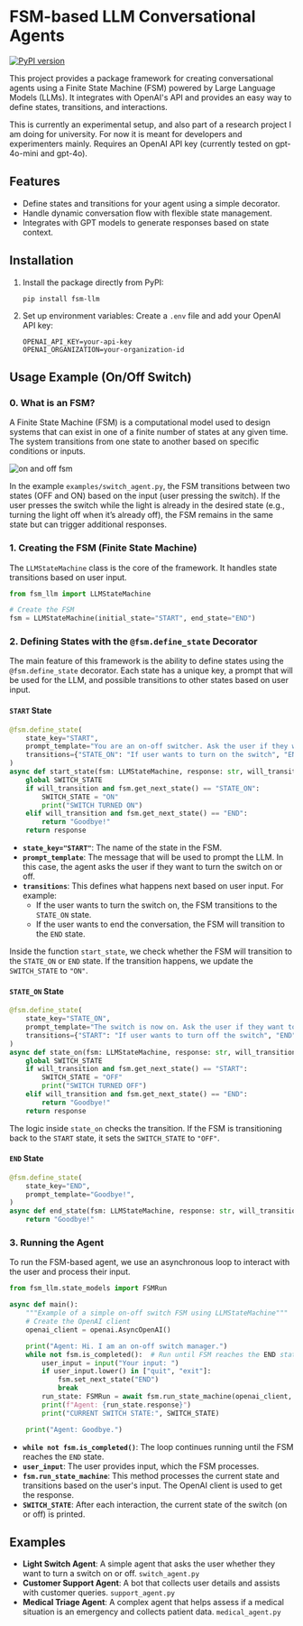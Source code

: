 # FSM-based LLM Conversational Agents
[![PyPI version](https://img.shields.io/pypi/v/fsm-llm.svg?style=flat-square)](https://pypi.org/project/fsm-llm/)
<!-- [![PyPI downloads](https://img.shields.io/pypi/dm/fsm-llm.svg)](https://pypi.org/project/fsm-llm/) -->
<!-- [![License](https://img.shields.io/pypi/l/fsm-llm.svg)](https://opensource.org/licenses/Apache-2.0) -->


This project provides a package framework for creating conversational agents using a Finite State Machine (FSM) powered by Large Language Models (LLMs). It integrates with OpenAI's API and provides an easy way to define states, transitions, and interactions.

This is currently an experimental setup, and also part of a research project I am doing for university. For now it is meant for developers and experimenters mainly. Requires an OpenAI API key (currently tested on gpt-4o-mini and gpt-4o).


## Features

- Define states and transitions for your agent using a simple decorator.
- Handle dynamic conversation flow with flexible state management.
- Integrates with GPT models to generate responses based on state context.


## Installation

1. Install the package directly from PyPI:
   ```
   pip install fsm-llm
   ```


2. Set up environment variables:
   Create a `.env` file and add your OpenAI API key:
     ```
     OPENAI_API_KEY=your-api-key
     OPENAI_ORGANIZATION=your-organization-id
     ```

## Usage Example (On/Off Switch)

### 0. What is an FSM?
A Finite State Machine (FSM) is a computational model used to design systems that can exist in one of a finite number of states at any given time. The system transitions from one state to another based on specific conditions or inputs.

![on and off fsm](https://github.com/user-attachments/assets/a804de3d-47c4-4b02-a461-4f95340eab9f)

In the example ```examples/switch_agent.py```, the FSM transitions between two states (OFF and ON) based on the input (user pressing the switch). If the user presses the switch while the light is already in the desired state (e.g., turning the light off when it’s already off), the FSM remains in the same state but can trigger additional responses.




### 1. **Creating the FSM (Finite State Machine)**
The `LLMStateMachine` class is the core of the framework. It handles state transitions based on user input.
```python
from fsm_llm import LLMStateMachine

# Create the FSM
fsm = LLMStateMachine(initial_state="START", end_state="END")
```


### 2. **Defining States with the `@fsm.define_state` Decorator**

The main feature of this framework is the ability to define states using the `@fsm.define_state` decorator. Each state has a unique key, a prompt that will be used for the LLM, and possible transitions to other states based on user input.

#### `START` State

```python
@fsm.define_state(
    state_key="START",
    prompt_template="You are an on-off switcher. Ask the user if they want to turn the switch on or off.",
    transitions={"STATE_ON": "If user wants to turn on the switch", "END": "If user wants to end the conversation"},
)
async def start_state(fsm: LLMStateMachine, response: str, will_transition: bool):
    global SWITCH_STATE
    if will_transition and fsm.get_next_state() == "STATE_ON":
        SWITCH_STATE = "ON"
        print("SWITCH TURNED ON")
    elif will_transition and fsm.get_next_state() == "END":
        return "Goodbye!"
    return response
```

- **`state_key="START"`**: The name of the state in the FSM.
- **`prompt_template`**: The message that will be used to prompt the LLM. In this case, the agent asks the user if they want to turn the switch on or off.
- **`transitions`**: This defines what happens next based on user input. For example:
  - If the user wants to turn the switch on, the FSM transitions to the `STATE_ON` state.
  - If the user wants to end the conversation, the FSM will transition to the `END` state.

Inside the function `start_state`, we check whether the FSM will transition to the `STATE_ON` or `END` state. If the transition happens, we update the `SWITCH_STATE` to `"ON"`.

#### `STATE_ON` State

```python
@fsm.define_state(
    state_key="STATE_ON",
    prompt_template="The switch is now on. Ask the user if they want to turn off the switch or end the conversation.",
    transitions={"START": "If user wants to turn off the switch", "END": "If user wants to end the conversation"},
)
async def state_on(fsm: LLMStateMachine, response: str, will_transition: bool):
    global SWITCH_STATE
    if will_transition and fsm.get_next_state() == "START":
        SWITCH_STATE = "OFF"
        print("SWITCH TURNED OFF")
    elif will_transition and fsm.get_next_state() == "END":
        return "Goodbye!"
    return response
```

The logic inside `state_on` checks the transition. If the FSM is transitioning back to the `START` state, it sets the `SWITCH_STATE` to `"OFF"`.

#### `END` State

```python
@fsm.define_state(
    state_key="END",
    prompt_template="Goodbye!",
)
async def end_state(fsm: LLMStateMachine, response: str, will_transition: bool):
    return "Goodbye!"
```


### 3. **Running the Agent**

To run the FSM-based agent, we use an asynchronous loop to interact with the user and process their input.
```python
from fsm_llm.state_models import FSMRun
```

```python
async def main():
    """Example of a simple on-off switch FSM using LLMStateMachine"""
    # Create the OpenAI client
    openai_client = openai.AsyncOpenAI()

    print("Agent: Hi. I am an on-off switch manager.")
    while not fsm.is_completed():  # Run until FSM reaches the END state
        user_input = input("Your input: ")
        if user_input.lower() in ["quit", "exit"]:
            fsm.set_next_state("END")
            break
        run_state: FSMRun = await fsm.run_state_machine(openai_client, user_input=user_input)
        print(f"Agent: {run_state.response}")
        print("CURRENT SWITCH STATE:", SWITCH_STATE)

    print("Agent: Goodbye.")
```

- **`while not fsm.is_completed()`**: The loop continues running until the FSM reaches the `END` state.
- **`user_input`**: The user provides input, which the FSM processes.
- **`fsm.run_state_machine`**: This method processes the current state and transitions based on the user's input. The OpenAI client is used to get the response.
- **`SWITCH_STATE`**: After each interaction, the current state of the switch (on or off) is printed.




## Examples

- **Light Switch Agent**: A simple agent that asks the user whether they want to turn a switch on or off. ```switch_agent.py```
- **Customer Support Agent**: A bot that collects user details and assists with customer queries. ```support_agent.py```
- **Medical Triage Agent**: A complex agent that helps assess if a medical situation is an emergency and collects patient data. ```medical_agent.py```

<!-- ## Contributing
Feel free to fork, star, and create pull requests. Contributions are welcome! -->
